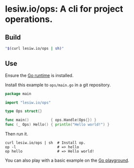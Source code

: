 # lesiw.io/ops: A cli for project operations.

## Build

``` sh
"$(curl lesiw.io/ops | sh)"
```

## Use

Ensure the [Go runtime][go] is installed.

Install this example to `ops/main.go` in a git repository.

``` go
package main

import "lesiw.io/ops"

type Ops struct{}

func main()          { ops.Handle(Ops{}) }
func (_ Ops) Hello() { println("Hello world!") }
```

Then run it.

```shell
curl lesiw.io/ops | sh  # Install op.
op -l                   # => hello
op hello                # => Hello world!
```

You can also play with a basic example on the [Go playground][play].

[go]: https://go.dev/doc/install
[play]: https://go.dev/play/p/YcUCt5RLoPR
